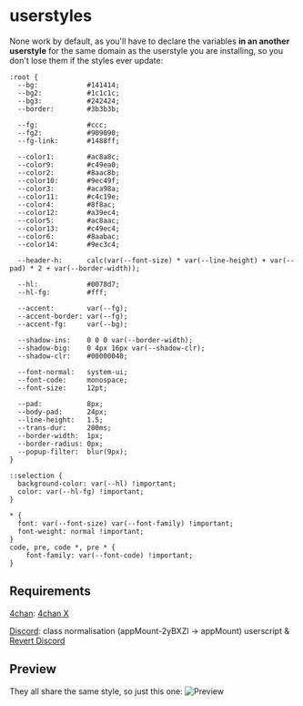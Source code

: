 # userstyles
None work by default, as you'll have to declare the variables **in an another userstyle** for the same domain as the userstyle you are installing, so you don't lose them if the styles ever update:
```
:root {
  --bg:            #141414;
  --bg2:           #1c1c1c;
  --bg3:           #242424;
  --border:        #3b3b3b;

  --fg:            #ccc;
  --fg2:           #909090;
  --fg-link:       #1488ff;

  --color1:        #ac8a8c;
  --color9:        #c49ea0;
  --color2:        #8aac8b;
  --color10:       #9ec49f;
  --color3:        #aca98a;
  --color11:       #c4c19e;
  --color4:        #8f8ac;
  --color12:       #a39ec4;
  --color5:        #ac8aac;
  --color13:       #c49ec4;
  --color6:        #8aabac;
  --color14:       #9ec3c4;

  --header-h:      calc(var(--font-size) * var(--line-height) + var(--pad) * 2 + var(--border-width));

  --hl:            #0078d7;
  --hl-fg:         #fff;

  --accent:        var(--fg);
  --accent-border: var(--fg);
  --accent-fg:     var(--bg);

  --shadow-ins:    0 0 0 var(--border-width);
  --shadow-big:    0 4px 16px var(--shadow-clr);
  --shadow-clr:    #00000040;

  --font-normal:   system-ui;
  --font-code:     monospace;
  --font-size:     12pt;

  --pad:           8px;
  --body-pad:      24px;
  --line-height:   1.5;
  --trans-dur:     200ms;
  --border-width:  1px;
  --border-radius: 0px;
  --popup-filter:  blur(9px);
}

::selection {
  background-color: var(--hl) !important;
  color: var(--hl-fg) !important;
}

* {
  font: var(--font-size) var(--font-family) !important;
  font-weight: normal !important;
}
code, pre, code *, pre * {
	font-family: var(--font-code) !important;
}
```

## Requirements
[4chan](./4chan.user.styl): [4chan X](https://www.4chan-x.net)

[Discord](./discord.user.styl): class normalisation (appMount-2yBXZl -> appMount) userscript & [Revert Discord](../../../revert-discord)

## Preview
They all share the same style, so just this one:
![Preview](https://user-images.githubusercontent.com/58827198/211355929-94b5113f-bc8e-47b1-a1da-64dcd034c9ea.png)
